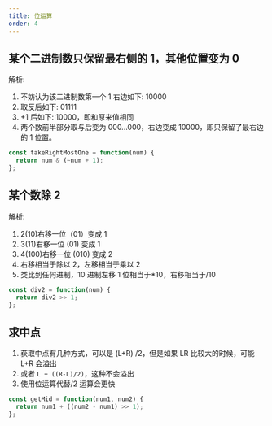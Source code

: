 ```yaml
---
title: 位运算
order: 4
---
```


## 某个二进制数只保留最右侧的 1，其他位置变为 0

解析:

1. 不妨认为该二进制数第一个 1 右边如下: 10000
2. 取反后如下: 01111
3. +1 后如下: 10000，即和原来值相同
4. 两个数前半部分取与后变为 000...000，右边变成 10000，即只保留了最右边的 1 位置。

```javascript
const takeRightMostOne = function(num) {
  return num & (~num + 1);
};
```

## 某个数除 2

解析:

1. 2(10)右移一位（01）变成 1
2. 3(11)右移一位 (01) 变成 1
3. 4(100)右移一位 (010) 变成 2
4. 右移相当于除以 2，左移相当于乘以 2
5. 类比到任何进制，10 进制左移 1 位相当于\*10，右移相当于/10

```javascript
const div2 = function(num) {
  return div2 >> 1;
};
```

## 求中点

1. 获取中点有几种方式，可以是 (L+R) /2，但是如果 LR 比较大的时候，可能 L+R 会溢出
2. 或者 `L + ((R-L)/2)`，这种不会溢出
3. 使用位运算代替/2 运算会更快

```javascript
const getMid = function(num1, num2) {
  return num1 + ((num2 - num1) >> 1);
};
```
